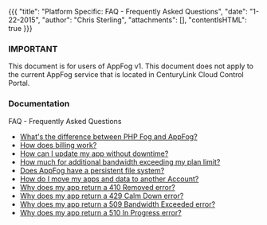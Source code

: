{{{
  "title": "Platform Specific: FAQ - Frequently Asked Questions",
  "date": "1-22-2015",
  "author": "Chris Sterling",
  "attachments": [],
  "contentIsHTML": true
}}}

### IMPORTANT

This document is for users of AppFog v1. This document does not apply to the current AppFog service that is located in CenturyLink Cloud Control Portal.

### Documentation

<p><span class="wysiwyg-font-size-large">FAQ - Frequently Asked Questions</span></p>
<ul>
<li><a href="what-s-the-difference-between-php-fog-and-appfog.md">What's the difference between PHP Fog and AppFog?</a></li>
<li><a href="billing-process-overview.md">How does billing work?</a></li>
<li><a href="scaling-your-application-on-paas.md">How can I update my app without downtime?</a></li>
<li><a href="how-much-for-additional-bandwidth-exceeding-my-plan-limit.md">How much for additional bandwidth exceeding my plan limit?</a></li>
<li><a href="how-can-i-update-my-app-without-downtime.md">Does AppFog have a persistent file system?</a></li>
<li><a href="how-do-i-move-my-apps-and-data-to-another-account.md">How do I move my apps and data to another Account?</a></li>
<li><a href="why-does-my-app-return-a-410-removed-error.md">Why does my app return a 410 Removed error?</a></li>
<li><a href="why-does-my-app-return-a-429-calm-down-error.md">Why does my app return a 429 Calm Down error?</a></li>
<li><a href="why-does-my-app-return-a-509-bandwidth-exceeded-error.md">Why does my app return a 509 Bandwidth Exceeded error?</a></li>
<li><a href="why-does-my-app-return-a-510-In-progress-error.md">Why does my app return a 510 In Progress error?</a></li>
</ul>
